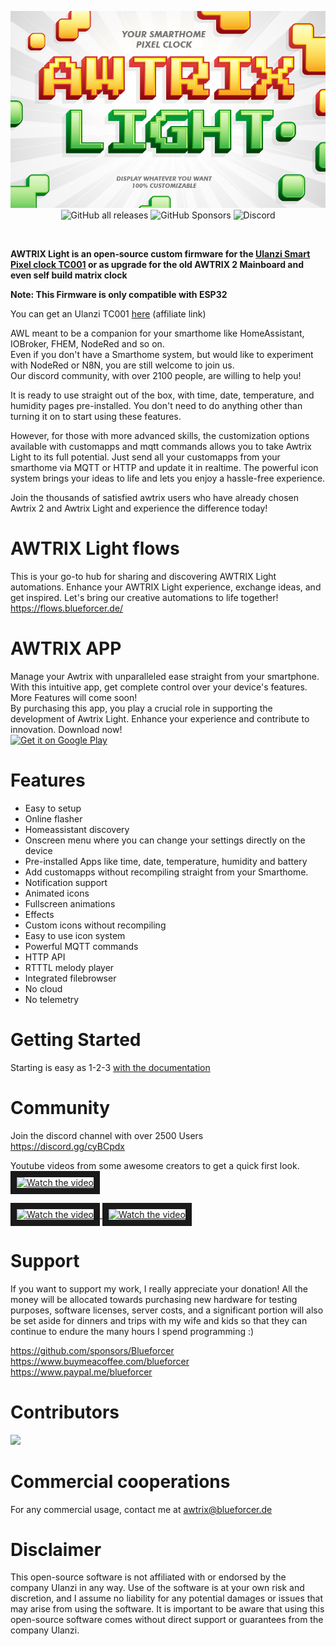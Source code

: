 <!-- markdownlint-configure-file {
  "MD013": {
    "code_blocks": false,
    "tables": false
  },
  "MD033": false,
  "MD041": false
} -->

<div align="center">
  
![Alt text](/logo.png?raw=true "Title")
<br>
![GitHub all releases](https://img.shields.io/github/downloads/blueforcer/awtrix-light/total?style=flat-square)
![GitHub Sponsors](https://img.shields.io/github/sponsors/blueforcer?style=flat-square)
![Discord](https://img.shields.io/discord/546407049148366859?label=Discord&style=flat-square)
</div>  
<br>  
  
**AWTRIX Light is an open‑source custom firmware for the [Ulanzi Smart Pixel clock TC001](https://www.ulanzi.com/products/ulanzi-pixel-smart-clock-2882?ref=28e02dxl) or as upgrade for the old AWTRIX 2 Mainboard and even self build matrix clock**

**Note: This Firmware is only compatible with ESP32**

You can get an Ulanzi TC001 [here](https://www.ulanzi.com/products/ulanzi-pixel-smart-clock-2882?ref=28e02dxl) (affiliate link)

AWL meant to be a companion for your smarthome like HomeAssistant, IOBroker, FHEM, NodeRed and so on.    
Even if you don't have a Smarthome system, but would like to experiment with NodeRed or N8N, you are still welcome to join us.  
Our discord community, with over 2100 people, are willing to help you!  

It is ready to use straight out of the box, with time, date, temperature, and humidity pages pre-installed. You don't need to do anything other than turning it on to start using these features.    

However, for those with more advanced skills, the customization options available with customapps and mqtt commands allows you to take Awtrix Light to its full potential.
Just send all your customapps from your smarthome via MQTT or HTTP and update it in realtime.
The powerful icon system brings your ideas to life and lets you enjoy a hassle-free experience.   

Join the thousands of satisfied awtrix users who have already chosen Awtrix 2 and Awtrix Light and experience the difference today! 
  
# AWTRIX Light flows  
This is your go-to hub for sharing and discovering AWTRIX Light automations. Enhance your AWTRIX Light experience, exchange ideas, and get inspired. Let's bring our creative automations to life together!  
https://flows.blueforcer.de/

# AWTRIX APP
Manage your Awtrix with unparalleled ease straight from your smartphone. 
With this intuitive app, get complete control over your device's features. More Features will come soon!  
By purchasing this app, you play a crucial role in supporting the development of Awtrix Light. Enhance your experience and contribute to innovation. Download now!  
<a href='https://play.google.com/store/apps/details?id=de.awtrix.light&pcampaignid=pcampaignidMKT-Other-global-all-co-prtnr-py-PartBadge-Mar2515-1'>
  <img style="width: 20%; height: auto;" alt='Get it on Google Play' src='https://play.google.com/intl/en_us/badges/static/images/badges/en_badge_web_generic.png'/>
</a>

  
# Features
- Easy to setup
- Online flasher
- Homeassistant discovery
- Onscreen menu where you can change your settings directly on the device
- Pre-installed Apps like time, date, temperature, humidity and battery
- Add customapps without recompiling straight from your Smarthome.
- Notification support
- Animated icons
- Fullscreen animations
- Effects
- Custom icons without recompiling
- Easy to use icon system
- Powerful MQTT commands
- HTTP API
- RTTTL melody player
- Integrated filebrowser
- No cloud 
- No telemetry

# Getting Started
Starting is easy as 1-2-3
[with the documentation](https://blueforcer.github.io/awtrix-light/)
  
# Community 
Join the discord channel with over 2500 Users  
https://discord.gg/cyBCpdx  

Youtube videos from some awesome creators to get a quick first look.
<br>
<a href="http://www.youtube.com/watch?feature=player_embedded&v=N0NKPJzGHuA" target="_blank">
 <img src="http://img.youtube.com/vi/N0NKPJzGHuA/mqdefault.jpg" alt="Watch the video" height="180" border="10" />
</a>  
  
<a href="http://www.youtube.com/watch?feature=player_embedded&v=BWf04wWOLHE" target="_blank">
 <img src="http://img.youtube.com/vi/BWf04wWOLHE/mqdefault.jpg" alt="Watch the video" height="180" border="10" />
</a>  
  
<a href="http://www.youtube.com/watch?feature=player_embedded&v=Wr8fHErJI0o" target="_blank">
 <img src="http://img.youtube.com/vi/Wr8fHErJI0o/mqdefault.jpg" alt="Watch the video" height="180" border="10" />
</a>
  
# Support  
If you want to support my work, I really appreciate your donation!
All the money will be allocated towards purchasing new hardware for testing purposes, software licenses, server costs, and a significant portion will also be set aside for dinners and trips with my wife and kids so that they can continue to endure the many hours I spend programming :) 
  
https://github.com/sponsors/Blueforcer  
https://www.buymeacoffee.com/blueforcer  
https://www.paypal.me/blueforcer  
  
# Contributors 
<a href="https://github.com/Blueforcer/awtrix-light/graphs/contributors">
  <img src="https://contrib.rocks/image?repo=Blueforcer/awtrix-light" />
</a>
  
# Commercial cooperations  
For any commercial usage, contact me at awtrix@blueforcer.de
  
# Disclaimer
This open-source software is not affiliated with or endorsed by the company Ulanzi in any way. Use of the software is at your own risk and discretion, and I assume no liability for any potential damages or issues that may arise from using the software. It is important to be aware that using this open-source software comes without direct support or guarantees from the company Ulanzi.
